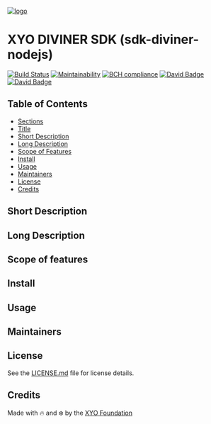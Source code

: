 [logo]: https://cdn.xy.company/img/brand/XYO_full_colored.png

[![logo]](https://xyo.network)


# XYO DIVINER SDK (sdk-diviner-nodejs)
 
[![Build Status](https://travis-ci.com/XYOracleNetwork/sdk-diviner-nodejs.svg?branch=develop)](https://travis-ci.com/XYOracleNetwork/sdk-diviner-nodejs)
[![Maintainability](https://api.codeclimate.com/v1/badges/f3dd4f4d35e1bd9eeabc/maintainability)](https://codeclimate.com/github/XYOracleNetwork/sdk-diviner-nodejs/maintainability)
[![BCH compliance](https://bettercodehub.com/edge/badge/XYOracleNetwork/sdk-diviner-nodejs?branch=master&token=3b794c4e6ed44ed9b7d609e4f49fe41ffc3bd44b)](https://bettercodehub.com/)
[![David Badge](https://david-dm.org/xyoraclenetwork/sdk-diviner-nodejs/status.svg)](https://david-dm.org/xyoraclenetwork/sdk-diviner-nodejs)
[![David Badge](https://david-dm.org/xyoraclenetwork/sdk-diviner-nodejs/dev-status.svg)](https://david-dm.org/xyoraclenetwork/sdk-diviner-nodejs)

## Table of Contents

-   [Sections](#sections)
-   [Title](#Simple-Consensus-Smart-Contract-Dapp-Library)
-   [Short Description](#short-description)
-   [Long Description](#long-description)
-   [Scope of Features](#scope-of-features)
-   [Install](#install)
-   [Usage](#usage)
-   [Maintainers](#maintainers)
-   [License](#license)
-   [Credits](#credits)

## Short Description

## Long Description

## Scope of features

## Install

## Usage

## Maintainers

## License

See the [LICENSE.md](LICENSE) file for license details.

## Credits

Made with 🔥 and ❄️ by the [XYO Foundation](https://www.xyo.network)
